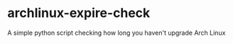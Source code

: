archlinux-expire-check
===============

A simple python script checking how long you haven't upgrade Arch Linux 
